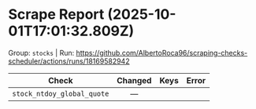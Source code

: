 # Scrape Report (2025-10-01T17:01:32.809Z)

Group: `stocks`  |  Run: https://github.com/AlbertoRoca96/scraping-checks-scheduler/actions/runs/18169582942

| Check | Changed | Keys | Error |
|---|:---:|:--|:--|
| `stock_ntdoy_global_quote` | — |  |  |
